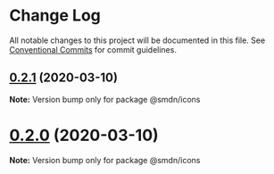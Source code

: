 # Change Log

All notable changes to this project will be documented in this file.
See [Conventional Commits](https://conventionalcommits.org) for commit guidelines.

## [0.2.1](https://github.com/samsoedien/smdn-design-system/tree/master/packages/icons/compare/v0.2.0...v0.2.1) (2020-03-10)

**Note:** Version bump only for package @smdn/icons





# [0.2.0](https://github.com/samsoedien/smdn-design-system/tree/master/packages/icons/compare/v1.1.0...v0.2.0) (2020-03-10)

**Note:** Version bump only for package @smdn/icons
